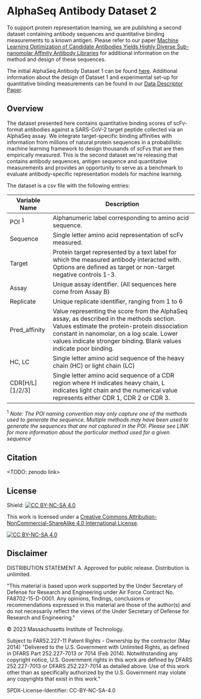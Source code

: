# AlphaSeq Antibody Dataset 2

To support protein representation learning, we are publishing a second
dataset containing antibody sequences and quantitative
binding measurements to a known antigen.  Please refer to our paper [Machine Learning Optimization of Candidate Antibodies Yields Highly Diverse Sub-nanomolar Affinity Antibody Libraries](https://www.biorxiv.org/content/10.1101/2022.10.07.502662v1) for additional information on the method and design of these sequences.  

The initial AlphaSeq Antibody Dataset 1 can be found [here](https://github.com/mit-ll/AlphaSeq_Antibody_Dataset).
Additional information about the design of Dataset 1 and experimental set-up for quantitative binding
measurements can be found in our [Data Descriptor
Paper](https://www.nature.com/articles/s41597-022-01779-4). 

## Overview


The dataset presented here contains quantitative binding scores of scFv-format
antibodies against a SARS-CoV-2 target peptide collected via an AlphaSeq assay. We integrate target-specific binding affinities with
information from millions of natural protein sequences in a probabilistic machine learning framework to
design thousands of scFvs that are then empirically measured. This is the second dataset we're releasing that contains antibody sequences, antigen sequence and quantitative measurements and provides an opportunity to serve as a benchmark to evaluate antibody-specific representation models for machine learning.

The dataset is a csv file with the following entries:

| **Variable Name**        | **Description**           |
| ------------------------ | ------------- | 
| POI <sup>1</sup>    | Alphanumeric label corresponding to amino acid sequence. | 
| Sequence      | Single letter amino acid representation of scFv measured.      |  
| Target| Protein target represented by a text label for which the measured antibody interacted with.  Options are defined as target or non-target negative controls 1-3.   | 
| Assay     | Unique assay identifier. (All sequences here come from Assay B) | 
| Replicate     | Unique replicate identifier, ranging from 1 to 6 | 
| Pred_affinity     | Value representing the score from the AlphaSeq assay, as described in the methods section. Values estimate the protein-protein dissociation constant in nanomolar, on a log scale. Lower values indicate stronger binding. Blank values indicate poor binding.| 
| HC, LC     | Single letter amino acid sequence of the heavy chain (HC) or light chain (LC) | 
| CDR[H/L][1/2/3]     | Single letter amino acid sequence of a CDR region where H indicates heavy chain, L indicates light chain and the numerical value represents either CDR 1, CDR 2 or CDR 3.| 

<sup>1</sup> _Note:  The POI naming convention may only capture one of the methods used to generate the sequence. Multiple methods may have been used to generate the sequences that are not captured in the POI. Please see LINK for more information about the particular method used for a given sequence_



## Citation



<TODO: zenodo link>






## License


Shield: [![CC BY-NC-SA 4.0][cc-by-nc-sa-shield]][cc-by-nc-sa]

This work is licensed under a
[Creative Commons Attribution-NonCommercial-ShareAlike 4.0 International License][cc-by-nc-sa].

[![CC BY-NC-SA 4.0][cc-by-nc-sa-image]][cc-by-nc-sa]

[cc-by-nc-sa]: http://creativecommons.org/licenses/by-nc-sa/4.0/
[cc-by-nc-sa-image]: https://licensebuttons.net/l/by-nc-sa/4.0/88x31.png
[cc-by-nc-sa-shield]: https://img.shields.io/badge/License-CC%20BY--NC--SA%204.0-lightgrey.svg



## Disclaimer

DISTRIBUTION STATEMENT A. Approved for public release. Distribution is unlimited.

"This material is based upon work supported by the Under Secretary of Defense for Research and Engineering under Air Force Contract No. FA8702-15-D-0001. Any opinions, findings, conclusions or recommendations expressed in this material are those of the author(s) and do not necessarily reflect the views of the Under Secretary of Defense for Research and Engineering."

© 2023 Massachusetts Institute of Technology.

Subject to FAR52.227-11 Patent Rights - Ownership by the contractor (May 2014)
"Delivered to the U.S. Government with Unlimited Rights, as defined in DFARS Part 252.227-7013 or 7014 (Feb 2014). Notwithstanding any copyright notice, U.S. Government rights in this work are defined by DFARS 252.227-7013 or DFARS 252.227-7014 as detailed above. Use of this work other than as specifically authorized by the U.S. Government may violate any copyrights that exist in this work."

SPDX-License-Identifier: CC-BY-NC-SA-4.0


